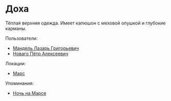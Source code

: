 Доха
====

Тёплая верхняя одежда.
Имеет капюшон с меховой опушкой и глубокие карманы.

Пользователи:
- [Мандель Лазарь Григорьевич](../persons/mandel_lazar_grigorevich.md)
- [Новаго Пётр Алексеевич](../persons/novago_petr_alekseevich.md)

Локации:
- [Марс](../places/mars.md)

Упоминания:
- [Ночь на Марсе](../literature/noch_na_marse.md)